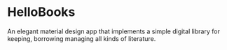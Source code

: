 # HelloBooks
An elegant material design app that implements a simple digital library for keeping, borrowing managing all kinds of literature.  
